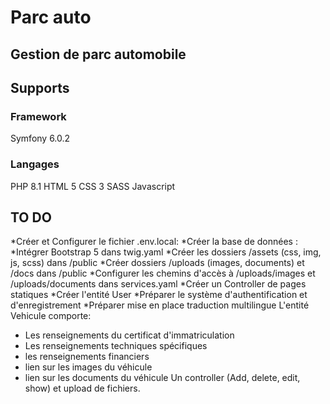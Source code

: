 # Parc auto
## Gestion de parc automobile

## Supports
### Framework
Symfony 6.0.2

### Langages
PHP 8.1
HTML 5
CSS 3
SASS
Javascript

## TO DO
*Créer et Configurer le fichier .env.local:
*Créer la base de données :
*Intégrer Bootstrap 5 dans twig.yaml
*Créer les dossiers /assets (css, img, js, scss) dans /public
*Créer dossiers /uploads (images, documents) et /docs dans /public
*Configurer les chemins d'accès à /uploads/images et /uploads/documents dans services.yaml
*Créer un Controller de pages statiques
*Créer l'entité User
*Préparer le système d'authentification et d'enregistrement
*Préparer mise en place traduction multilingue
L'entité Vehicule comporte:
- Les renseignements du certificat d'immatriculation
- Les renseignements techniques spécifiques
- les renseignements financiers
- lien sur les images du véhicule
- lien sur les documents du véhicule
Un controller (Add, delete, edit, show) et upload de fichiers.



